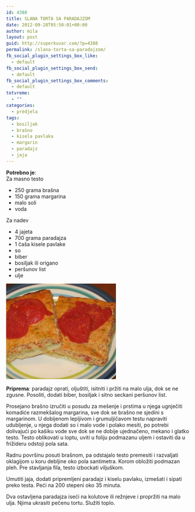 ```yaml
---
id: 4388
title: SLANA TORTA SA PARADAJZOM
date: 2012-09-28T05:50:01+00:00
author: mila
layout: post
guid: http://superkuvar.com/?p=4388
permalink: /slana-torta-sa-paradajzom/
fb_social_plugin_settings_box_like:
  - default
fb_social_plugin_settings_box_send:
  - default
fb_social_plugin_settings_box_comments:
  - default
totvreme:
  - ""
categories:
  - predjela
tags:
  - bosiljak
  - brašno
  - kisela pavlaka
  - margarin
  - paradajz
  - jaja
---
```

**Potrebno je**:  
Za masno testo

  * 250 grama brašna
  * 150 grama margarina
  * malo soli
  * voda

Za nadev

  * 4 jajeta
  * 700 grama paradajza
  * 1 čaša kisele pavlake
  * so
  * biber
  * bosiljak ili origano
  * peršunov list
  * ulje

<img class="alignnone size-medium wp-image-4399" title="Slana torta sa paradajzom" src="/wp-content/uploads/2012/09/Slana-torta-sa-paradajzom2-e1348811139121-300x260.jpg" alt="" width="300" height="260" /> 

**Priprema**: paradajz oprati, oljuštiti, isitniti i pržiti na malo ulja, dok se ne zgusne. Posoliti, dodati biber, bosiljak i sitno seckani peršunov list.

Prosejano brašno izručiti u posudu za mešenje i prstima u njega ugnječiti komadiće razmekšalog margarina, sve dok se brašno ne sjedini s margarinom. U dobijenom lepljivom i grumuljičavom testu napraviti udubljenje, u njega dodati so i malo vode i polako mesiti, po potrebi dolivajući po kašiku vode sve dok se ne dobije ujednačeno, mekano i glatko testo. Testo oblikovati u loptu, uviti u foliju podmazanu uljem i ostaviti da u frižideru odstoji pola sata.

Radnu površinu posuti brašnom, pa odstajalo testo premesiti i razvaljati oklagijom u koru debljine oko pola santimetra. Korom obložiti podmazan pleh. Pre stavljanja fila, testo izbockati viljuškom.

Umutiti jaja, dodati pripremljeni paradajz i kiselu pavlaku, izmešati i sipati preko testa. Peći na 200 stepeni oko 35 minuta.

Dva ostavljena paradajza iseći na kolutove ili režnjeve i propržiti na malo ulja. Njima ukrasiti pečenu tortu. Služiti toplo.